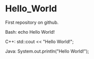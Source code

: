 Hello_World
===========

First repository on github.

Bash:
echo Hello World!

C++:
std::cout << "Hello World!";

Java:
System.out.println("Hello World!");
